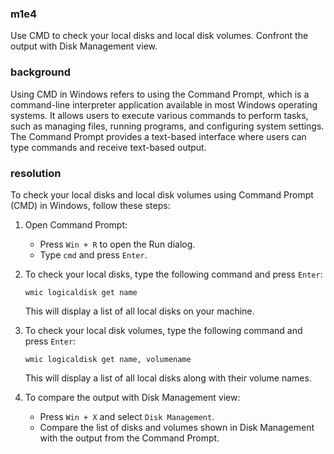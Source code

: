 ### m1e4

<p>Use CMD to check your local disks and local disk volumes. Confront the output with Disk Management view.</p>

### background

<p>Using CMD in Windows refers to using the Command Prompt, which is a command-line interpreter application available in most Windows operating systems. It allows users to execute various commands to perform tasks, such as managing files, running programs, and configuring system settings. The Command Prompt provides a text-based interface where users can type commands and receive text-based output.</p>

### resolution

To check your local disks and local disk volumes using Command Prompt (CMD) in Windows, follow these steps:

1. Open Command Prompt:
   - Press `Win + R` to open the Run dialog.
   - Type `cmd` and press `Enter`.

2. To check your local disks, type the following command and press `Enter`:
   ```
   wmic logicaldisk get name
   ```
   This will display a list of all local disks on your machine.

3. To check your local disk volumes, type the following command and press `Enter`:
   ```
   wmic logicaldisk get name, volumename
   ```
   This will display a list of all local disks along with their volume names.

4. To compare the output with Disk Management view:
   - Press `Win + X` and select `Disk Management`.
   - Compare the list of disks and volumes shown in Disk Management with the output from the Command Prompt.

